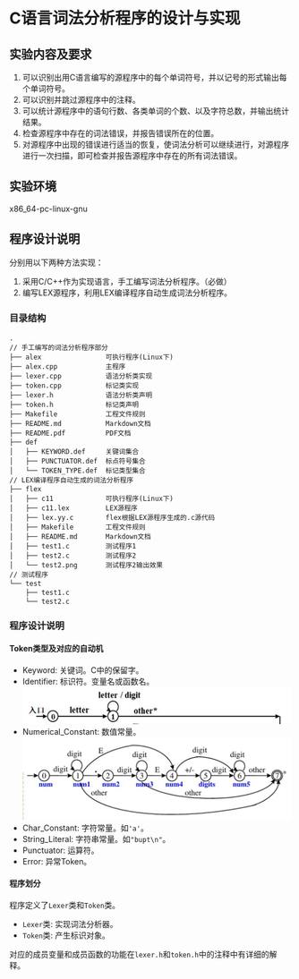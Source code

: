 # C语言词法分析程序的设计与实现

## 实验内容及要求

1. 可以识别出用C语言编写的源程序中的每个单词符号，并以记号的形式输出每个单词符号。
2. 可以识别并跳过源程序中的注释。
3. 可以统计源程序中的语句行数、各类单词的个数、以及字符总数，并输出统计结果。
4. 检查源程序中存在的词法错误，并报告错误所在的位置。
5. 对源程序中出现的错误进行适当的恢复，使词法分析可以继续进行，对源程序进行一次扫描，即可检查并报告源程序中存在的所有词法错误。

## 实验环境

x86_64-pc-linux-gnu

## 程序设计说明

分别用以下两种方法实现：

1. 采用C/C++作为实现语言，手工编写词法分析程序。（必做）
2. 编写LEX源程序，利用LEX编译程序自动生成词法分析程序。

### 目录结构

```
.
// 手工编写的词法分析程序部分
├── alex                可执行程序(Linux下)
├── alex.cpp            主程序
├── lexer.cpp           语法分析类实现
├── token.cpp           标记类实现
├── lexer.h             语法分析类声明
├── token.h             标记类声明
├── Makefile            工程文件规则
├── README.md           Markdown文档
├── README.pdf          PDF文档
├── def
│   ├── KEYWORD.def     关键词集合
│   ├── PUNCTUATOR.def  标点符号集合
│   └── TOKEN_TYPE.def  标记类型集合
// LEX编译程序自动生成的词法分析程序
├── flex
│   ├── c11             可执行程序(Linux下)
│   ├── c11.lex         LEX源程序
│   ├── lex.yy.c        flex根据LEX源程序生成的.c源代码
│   ├── Makefile        工程文件规则
│   ├── README.md       Markdown文档
│   ├── test1.c         测试程序1
│   ├── test2.c         测试程序2
│   └── test2.png       测试程序2输出效果
// 测试程序
└── test
    ├── test1.c
    └── test2.c
```

### 程序设计说明

#### Token类型及对应的自动机

* Keyword: 关键词。C中的保留字。
* Identifier: 标识符。变量名或函数名。
![Graph_1.jpg](graph/Graph_1.jpg)
* Numerical_Constant: 数值常量。
![Graph_2.jpg](graph/Graph_2.jpg)
* Char_Constant: 字符常量。如`'a'`。
* String_Literal: 字符串常量。如`"bupt\n"`。
* Punctuator: 运算符。
* Error: 异常Token。

#### 程序划分

程序定义了`Lexer`类和`Token`类。

* `Lexer`类: 实现词法分析器。
* `Token`类: 产生标识对象。

对应的成员变量和成员函数的功能在`lexer.h`和`token.h`中的注释中有详细的解释。